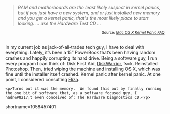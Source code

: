 <blockquote cite="http://www.macmaps.com/kernelpanic.html"><i>RAM and motherboards are the least likely suspect in kernel panics, but if you just have a new system, and or just installed new memory and you get a kernel panic, that's the most likely place to start looking.  ... use the Hardware Test CD ...</i></blockquote><div class="credit" align="right"><small>Source: <cite><a href="http://www.macmaps.com/kernelpanic.html">Mac OS X Kernel Panic FAQ</a></cite></small></div><br />	<p>In my current job as jack-of-all-trades tech guy, I have to deal with everything.  Lately, it&#8217;s been a 15&#8221; PowerBook that&#8217;s been having random crashes and happily corrupting its hard drive.  Being a software guy, I run every program I can think of:  Disk First Aid, <a href="http://www.alsoft.com/DiskWarrior/index.html">DiskWarrior</a>, fsck.  Reinstalled Photoshop.  Then, tried wiping the machine and installing <span class="caps">OS X</span>, which was fine until the installer itself crashed. Kernel panic after kernel panic.  At one point, I considered consulting <a href="http://www-ai.ijs.si/eliza/eliza.html">Eliza</a>. </p>

	<p>Turns out it was the memory.  We found this out by finally running the one bit of software that, as a software focused guy, I hadn&#8217;t even conceived of: The Hardware Diagnostics CD.</p>
<!--more-->
shortname=1058457401
